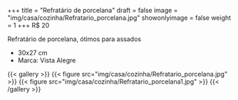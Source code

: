 +++
title = "Refratário de porcelana"
draft = false
image = "img/casa/cozinha/Refratario_porcelana.jpg"
showonlyimage = false
weight = 1
+++
<span class="price">R$ 20</span>

<!--more-->

Refratário de porcelana, ótimos para assados	

- 30x27 cm
- Marca: Vista Alegre


{{< gallery >}}
{{< figure src="img/casa/cozinha/Refratario_porcelana.jpg" >}}
{{< figure src="img/casa/cozinha/Refratario_porcelana1.jpg" >}}
{{< /gallery >}}
